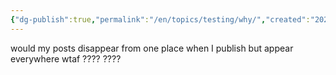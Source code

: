 ```yaml
---
{"dg-publish":true,"permalink":"/en/topics/testing/why/","created":"2024-10-13T15:38:23.000-04:00","updated":"2024-10-27T15:57:08.000-04:00"}
---
```


would my posts disappear from one place when I publish but appear everywhere wtaf ???? ????